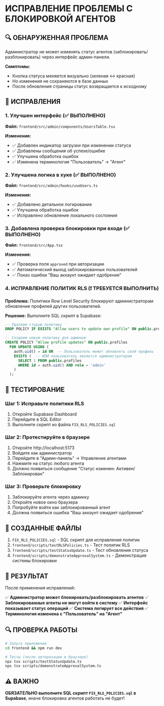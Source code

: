 # ИСПРАВЛЕНИЕ ПРОБЛЕМЫ С БЛОКИРОВКОЙ АГЕНТОВ

## 🔍 ОБНАРУЖЕННАЯ ПРОБЛЕМА

Администратор не может изменять статус агентов (заблокировать/разблокировать) через интерфейс админ-панели.

**Симптомы:**
- Кнопка статуса меняется визуально (зеленая ↔ красная)
- Но изменения не сохраняются в базе данных
- После обновления страницы статус возвращается к исходному

## 🔧 ИСПРАВЛЕНИЯ

### 1. Улучшен интерфейс (✅ ВЫПОЛНЕНО)

**Файл:** `frontend/src/admin/components/UsersTable.tsx`

**Изменения:**
- ✅ Добавлен индикатор загрузки при изменении статуса
- ✅ Добавлены сообщения об успехе/ошибке
- ✅ Улучшена обработка ошибок
- ✅ Изменена терминология "Пользователь" → "Агент"

### 2. Улучшена логика в хуке (✅ ВЫПОЛНЕНО)

**Файл:** `frontend/src/admin/hooks/useUsers.ts`

**Изменения:**
- ✅ Добавлено детальное логирование
- ✅ Улучшена обработка ошибок
- ✅ Исправлено обновление локального состояния

### 3. Добавлена проверка блокировки при входе (✅ ВЫПОЛНЕНО)

**Файл:** `frontend/src/App.tsx`

**Изменения:**
- ✅ Проверка поля `approved` при авторизации
- ✅ Автоматический выход заблокированных пользователей
- ✅ Показ ошибки "Ваш аккаунт ожидает одобрения"

### 4. ИСПРАВЛЕНИЕ ПОЛИТИК RLS (❗ ТРЕБУЕТСЯ ВЫПОЛНИТЬ)

**Проблема:** Политики Row Level Security блокируют администраторам обновление профилей других пользователей.

**Решение:** Выполните SQL скрипт в Supabase:

```sql
-- Удаляем старую политику
DROP POLICY IF EXISTS "Allow users to update own profile" ON public.profiles;

-- Создаем новую политику для админов
CREATE POLICY "Allow profile updates" ON public.profiles
  FOR UPDATE USING (
    auth.uid() = id OR  -- Пользователь может обновлять свой профиль
    EXISTS (  -- ИЛИ пользователь является администратором
      SELECT 1 FROM public.profiles 
      WHERE id = auth.uid() AND role = 'admin'
    )
  );
```

## 🧪 ТЕСТИРОВАНИЕ

### Шаг 1: Исправьте политики RLS
1. Откройте Supabase Dashboard
2. Перейдите в SQL Editor
3. Выполните скрипт из файла `FIX_RLS_POLICIES.sql`

### Шаг 2: Протестируйте в браузере
1. Откройте http://localhost:5173
2. Войдите как администратор
3. Перейдите в "Админ-панель" → Управление агентами
4. Нажмите на статус любого агента
5. Должно появиться сообщение "Статус изменен: Активен/Заблокирован"

### Шаг 3: Проверьте блокировку
1. Заблокируйте агента через админку
2. Откройте новое окно браузера
3. Попробуйте войти как заблокированный агент
4. Должна появиться ошибка "Ваш аккаунт ожидает одобрения"

## 📁 СОЗДАННЫЕ ФАЙЛЫ

1. `FIX_RLS_POLICIES.sql` - SQL скрипт для исправления политик
2. `frontend/scripts/testRLSPolicies.ts` - Тест политик RLS
3. `frontend/scripts/testStatusUpdate.ts` - Тест обновления статуса
4. `frontend/scripts/demonstrateApprovalSystem.ts` - Демонстрация системы блокировки

## 🎯 РЕЗУЛЬТАТ

После применения исправлений:

✅ **Администратор может блокировать/разблокировать агентов**
✅ **Заблокированные агенты не могут войти в систему**
✅ **Интерфейс показывает статус операций**
✅ **Система логирует все действия**
✅ **Терминология изменена с "Пользователь" на "Агент"**

## 🔍 ПРОВЕРКА РАБОТЫ

```bash
# Запуск приложения
cd frontend && npm run dev

# Тесты (после авторизации в браузере)
npx tsx scripts/testStatusUpdate.ts
npx tsx scripts/demonstrateApprovalSystem.ts
```

## ⚠️ ВАЖНО

**ОБЯЗАТЕЛЬНО выполните SQL скрипт `FIX_RLS_POLICIES.sql` в Supabase**, иначе блокировка агентов работать не будет!
